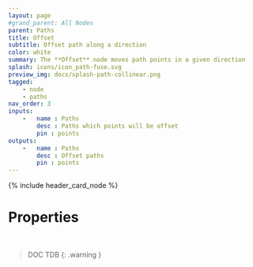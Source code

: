 ```yaml
---
layout: page
#grand_parent: All Nodes
parent: Paths
title: Offset
subtitle: Offset path along a direction
color: white
summary: The **Offset** node moves path points in a given direction
splash: icons/icon_path-fuse.svg
preview_img: docs/splash-path-collinear.png
tagged: 
    - node
    - paths
nav_order: 3
inputs:
    -   name : Paths
        desc : Paths which points will be offset
        pin : points
outputs:
    -   name : Paths
        desc : Offset paths
        pin : points
---
```


{% include header_card_node %}

# Properties
<br>

> DOC TDB
{: .warning }
